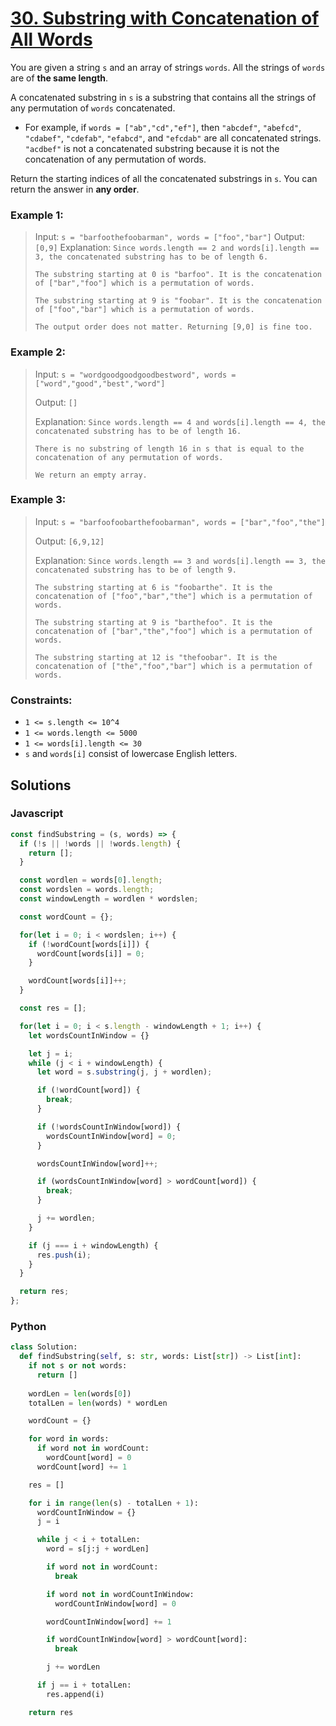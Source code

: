 # [30. Substring with Concatenation of All Words](https://leetcode.com/problems/substring-with-concatenation-of-all-words/description/)

You are given a string `s` and an array of strings `words`. All the strings of `words` are of **the same length**.

A concatenated substring in `s` is a substring that contains all the strings of any permutation of `words` concatenated.

- For example, if `words = ["ab","cd","ef"]`, then `"abcdef"`, `"abefcd"`, `"cdabef"`, `"cdefab"`, `"efabcd"`, and `"efcdab"` are all concatenated strings. `"acdbef"` is not a concatenated substring because it is not the concatenation of any permutation of words.

Return the starting indices of all the concatenated substrings in `s`. You can return the answer in **any order**.


### Example 1:
> Input: `s = "barfoothefoobarman", words = ["foo","bar"]`
> Output: `[0,9]`
> Explanation: `Since words.length == 2 and words[i].length == 3, the concatenated substring has to be of length 6.`
>
> `The substring starting at 0 is "barfoo". It is the concatenation of ["bar","foo"] which is a permutation of words.`
>
> `The substring starting at 9 is "foobar". It is the concatenation of ["foo","bar"] which is a permutation of words.`
>
> `The output order does not matter. Returning [9,0] is fine too.`


### Example 2:
> Input: `s = "wordgoodgoodgoodbestword", words = ["word","good","best","word"]`
>
> Output: `[]`
>
> Explanation: `Since words.length == 4 and words[i].length == 4, the concatenated substring has to be of length 16.`
>
> `There is no substring of length 16 in s that is equal to the concatenation of any permutation of words.`
>
> `We return an empty array.`


### Example 3:
> Input: `s = "barfoofoobarthefoobarman", words = ["bar","foo","the"]`
>
> Output: `[6,9,12]`
>
> Explanation: `Since words.length == 3 and words[i].length == 3, the concatenated substring has to be of length 9.`
>
> `The substring starting at 6 is "foobarthe". It is the concatenation of ["foo","bar","the"] which is a permutation of words.`
>
> `The substring starting at 9 is "barthefoo". It is the concatenation of ["bar","the","foo"] which is a permutation of words.`
>
> `The substring starting at 12 is "thefoobar". It is the concatenation of ["the","foo","bar"] which is a permutation of words.`
 

### Constraints:
- `1 <= s.length <= 10^4`
- `1 <= words.length <= 5000`
- `1 <= words[i].length <= 30`
- `s` and `words[i]` consist of lowercase English letters.


## Solutions

### Javascript
```javascript
const findSubstring = (s, words) => {
  if (!s || !words || !words.length) {
    return [];
  }

  const wordlen = words[0].length;
  const wordslen = words.length;
  const windowLength = wordlen * wordslen;

  const wordCount = {};

  for(let i = 0; i < wordslen; i++) {
    if (!wordCount[words[i]]) {
      wordCount[words[i]] = 0;
    }

    wordCount[words[i]]++;
  }

  const res = [];

  for(let i = 0; i < s.length - windowLength + 1; i++) {
    let wordsCountInWindow = {}

    let j = i;
    while (j < i + windowLength) {
      let word = s.substring(j, j + wordlen);

      if (!wordCount[word]) {
        break;
      }

      if (!wordsCountInWindow[word]) {
        wordsCountInWindow[word] = 0;
      }

      wordsCountInWindow[word]++;

      if (wordsCountInWindow[word] > wordCount[word]) {
        break;
      }

      j += wordlen;
    }

    if (j === i + windowLength) {
      res.push(i);
    }
  }

  return res;
};
```

### Python
```python
class Solution:
  def findSubstring(self, s: str, words: List[str]) -> List[int]:
    if not s or not words:
      return []
    
    wordLen = len(words[0])
    totalLen = len(words) * wordLen

    wordCount = {}

    for word in words:
      if word not in wordCount:
        wordCount[word] = 0
      wordCount[word] += 1

    res = []

    for i in range(len(s) - totalLen + 1):
      wordCountInWindow = {}
      j = i

      while j < i + totalLen:
        word = s[j:j + wordLen]

        if word not in wordCount:
          break

        if word not in wordCountInWindow:
          wordCountInWindow[word] = 0

        wordCountInWindow[word] += 1

        if wordCountInWindow[word] > wordCount[word]:
          break

        j += wordLen

      if j == i + totalLen:
        res.append(i)

    return res
```